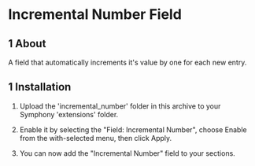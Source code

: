 Incremental Number Field
======================

## 1 About ##

A field that automatically increments it's value by one for each new entry.


## 1 Installation ##
 
1. Upload the 'incremental_number' folder in this archive to your Symphony 'extensions' folder.

2. Enable it by selecting the "Field: Incremental Number", choose Enable from the with-selected menu, then click Apply.

3. You can now add the "Incremental Number" field to your sections.
